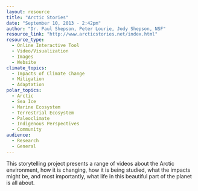 ```yaml
---
layout: resource
title: "Arctic Stories"
date: "September 10, 2013 - 2:42pm"
author: "Dr. Paul Shepson, Peter Lourie, Jody Shepson, NSF"
resource_link: "http://www.arcticstories.net/index.html"
resource_type:
  - Online Interactive Tool
  - Video/Visualization
  - Images
  - Website
climate_topics:
  - Impacts of Climate Change
  - Mitigation
  - Adaptation
polar_topics:
  - Arctic
  - Sea Ice
  - Marine Ecosystem
  - Terrestrial Ecosystem
  - Paleoclimate
  - Indigenous Perspectives
  - Community
audience:
  - Research
  - General
---
```


This storytelling project presents a range of videos about the Arctic environment, how it is changing, how it is being studied, what the impacts might be, and most importantly, what life in this beautiful part of the planet is all about.